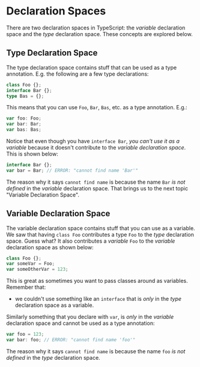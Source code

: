 # Declaration Spaces

There are two declaration spaces in TypeScript: the _variable_ declaration space and the _type_ declaration space. These concepts are explored below.

## Type Declaration Space

The type declaration space contains stuff that can be used as a type annotation. E.g. the following are a few type declarations:

```typescript
class Foo {};
interface Bar {};
type Bas = {};
```

This means that you can use `Foo`, `Bar`, `Bas`, etc. as a type annotation. E.g.:

```typescript
var foo: Foo;
var bar: Bar;
var bas: Bas;
```

Notice that even though you have `interface Bar`, _you can't use it as a variable_ because it doesn't contribute to the _variable declaration space_. This is shown below:

```typescript
interface Bar {};
var bar = Bar; // ERROR: "cannot find name 'Bar'"
```

The reason why it says `cannot find name` is because the name `Bar` _is not defined_ in the _variable_ declaration space. That brings us to the next topic "Variable Declaration Space".

## Variable Declaration Space

The variable declaration space contains stuff that you can use as a variable. We saw that having `class Foo` contributes a type `Foo` to the _type_ declaration space. Guess what? It also contributes a _variable_ `Foo` to the _variable_ declaration space as shown below:

```typescript
class Foo {};
var someVar = Foo;
var someOtherVar = 123;
```

This is great as sometimes you want to pass classes around as variables. Remember that:

* we couldn't use something like an `interface` that is _only_ in the _type_ declaration space as a variable.

Similarly something that you declare with `var`, is _only_ in the _variable_ declaration space and cannot be used as a type annotation:

```typescript
var foo = 123;
var bar: foo; // ERROR: "cannot find name 'foo'"
```

The reason why it says `cannot find name` is because the name `foo` _is not defined_ in the _type_ declaration space.

